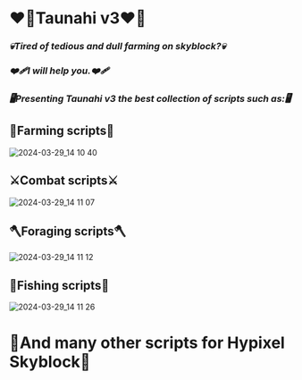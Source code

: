 # ❤️‍🔥Taunahi v3❤️‍🔥
### *💀Tired of tedious and dull farming on skyblock?💀*
### *❤️‍🩹I will help you.❤️‍🩹*
### *🖥Presenting Taunahi v3 the best collection of scripts such as:🖥*
## 🌾Farming scripts🌾
![2024-03-29_14 10 40](https://github.com/SpareContributor/Taunahi_v3/assets/165363101/f1ce8f70-a516-4fdd-987f-83b83bd7340c)
## ⚔️Combat scripts⚔️
![2024-03-29_14 11 07](https://github.com/SpareContributor/Taunahi_v3/assets/165363101/0ac44da4-5b77-4d49-8cb5-7abf76245120)
## 🪓Foraging scripts🪓
![2024-03-29_14 11 12](https://github.com/SpareContributor/Taunahi_v3/assets/165363101/867577a8-c296-4b6d-b9b6-562ea4d8ad92)
## 🎣Fishing scripts🎣
![2024-03-29_14 11 26](https://github.com/SpareContributor/Taunahi_v3/assets/165363101/24df5ebe-232d-429b-89bb-f61487f8acc3)
# 💖And many other scripts for Hypixel Skyblock💖
